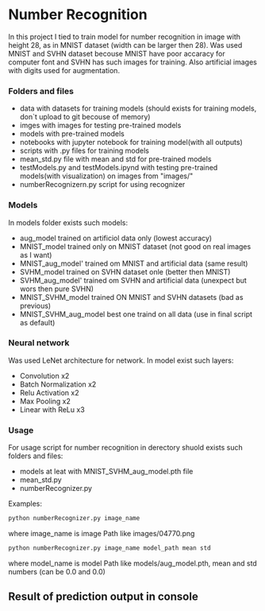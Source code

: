# Number Recognition
In this project I tied to train model for number recognition in image with height 28, as in MNIST dataset (width can be larger then 28).
Was used MNIST and SVHN dataset becouse MNIST have poor accaracy for computer font and SVHN has such images for training. Also artificial images with digits used for augmentation.
### Folders and files
* data with datasets for training models (should exists for training models, don`t upload to git becouse of memory)
* imges with images for testing pre-trained models
* models with pre-trained models
* notebooks with jupyter notebook for training model(with all outputs)
* scripts with .py files for training models
* mean_std.py file with mean and std for pre-trained models
* testModels.py and testModels.ipynd with testing pre-trained models(with visualization) on images from "images/"
* numberRecognizern.py script for using recognizer
### Models
In models folder exists such models:
- aug_model trained on artificiol data only (lowest accuracy)
- MNIST_model trained only on MNIST dataset (not good on real images as I want)
- MNIST_aug_model' trained om MNIST and artificial data (same result)
- SVHM_model trained on SVHN dataset onle (better then MNIST)
- SVHM_aug_model' trained om SVHN and artificial data (unexpect but wors then pure SVHN)
- MNIST_SVHM_model trained ON MNIST and SVHN datasets (bad as previous)
- MNIST_SVHM_aug_model best one traind on all data (use in final script as default)
### Neural network
Was used LeNet architecture for network. In model exist such layers:
* Convolution x2
* Batch Normalization x2
* Relu Activation x2
* Max Pooling x2
* Linear with ReLu x3
### Usage
For usage script for number recognition in derectory shuold exists such folders and files:
* models at leat with MNIST_SVHM_aug_model.pth file
* mean_std.py
* numberRecognizer.py

Examples:
```python
python numberRecognizer.py image_name
```
where image_name is image Path like images/04770.png
```python
python numberRecognizer.py image_name model_path mean std
```
where model_name is model Path like models/aug_model.pth, mean and std numbers (can be 0.0 and 0.0)
## Result of prediction output in console
